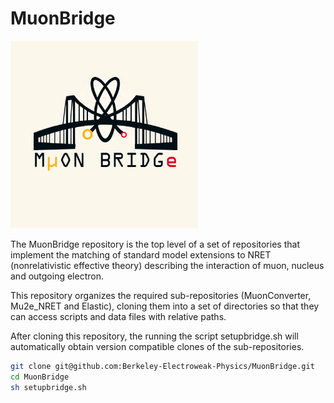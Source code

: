 # MuonBridge

<img src="Muon_Bridge_V4.png" alt="isolated" width="300"/>  

The MuonBridge repository is the top level of a set of repositories that implement
the matching of standard model extensions to NRET (nonrelativistic effective theory) describing
the interaction of muon, nucleus and outgoing electron.

This repository organizes the required sub-repositories (MuonConverter, Mu2e_NRET and Elastic), cloning them into a
set of directories so that they can access scripts and data files with relative paths.   

After cloning this repository, the running the script setupbridge.sh will automatically obtain version compatible clones
of the sub-repositories.

```sh
git clone git@github.com:Berkeley-Electroweak-Physics/MuonBridge.git
cd MuonBridge
sh setupbridge.sh
```
